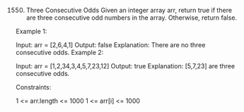 1550. Three Consecutive Odds
Given an integer array arr, return true if there are three consecutive odd numbers in the array. Otherwise, return false.
 

Example 1:

Input: arr = [2,6,4,1]
Output: false
Explanation: There are no three consecutive odds.
Example 2:

Input: arr = [1,2,34,3,4,5,7,23,12]
Output: true
Explanation: [5,7,23] are three consecutive odds.
 

Constraints:

1 <= arr.length <= 1000
1 <= arr[i] <= 1000